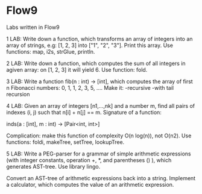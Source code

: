 # Flow9
Labs written in Flow9

1 LAB:
Write down a function, which transforms an array of integers into an array of strings, e.g: [1, 2, 3] into ["1", "2", "3"]. Print this array. 
Use functions: map, i2s, strGlue, println.

2 LAB:
Write down a function, which computes the sum of all integers in agiven array: on [1, 2, 3] it will yield 6. Use function: fold.

3 LAB:
Write a function fib(n : int) -> [int], which computes the array of first n Fibonacci numbers: 0, 1, 1, 2, 3, 5, .... Make it:
-recursive
-with tail recursion

4 LAB:
Given an array of integers [n1,...,nk] and a number m, find all pairs of indexes (i, j) such that n[i] + n[j] == m. Signature of a function:

inds(a : [int], m : int) -> [Pair<int, int>]

Complication: make this function of complexity O(n log(n)), not O(n2). Use functions: foldi, makeTree, setTree, lookupTree.

5 LAB:
Write a PEG-parser for a grammar of simple arithmetic expressions (with integer constants, operation +, *, and parentheses () ),
which generates AST-tree. Use library lingo.

Convert an AST-tree of arithmetic expressions back into a string. Implement a calculator, which computes the value of an arithmetic
expression.
